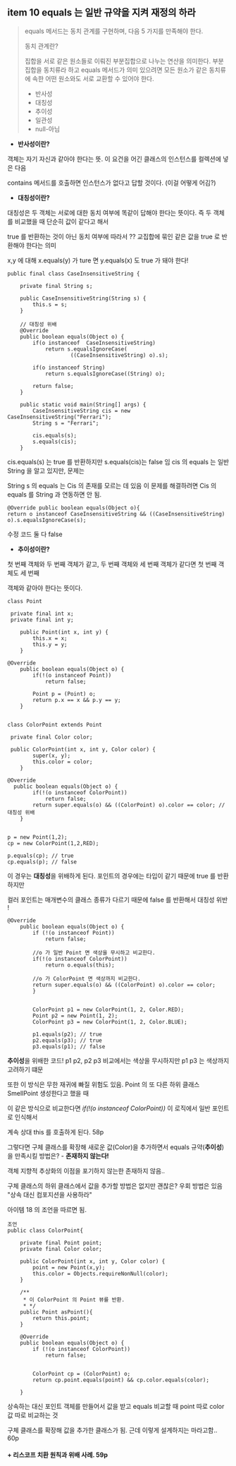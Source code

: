 ## item 10 equals 는 일반 규약을 지켜 재정의 하라

> equals 메서드는 동치 관계를 구현하며, 다음 5 가지를 만족해야 한다.
>
> 동치 관계란?
>
> 집합을 서로 같은 원소들로 이뤄진 부분집합으로 나누는 연산을 의미한다.
> 부분 집합을 동치류라 하고 equals 메서드가 의미 있으려면 모든 원소가 같은 동치류에 속한 어떤
> 원소와도 서로 교환할 수 있어야 한다.
>
>* 반사성
>* 대칭성
>* 추이성
>* 일관성
>* null-아님

* **반사성이란?**

객체는 자기 자신과 같아야 한다는 뜻. 이 요건을 어긴 클래스의 인스턴스를 컬렉션에 넣은 다음

contains 메서드를 호출하면 인스턴스가 없다고 답할 것이다. (이걸 어떻게 어김?)

* **대칭성이란?**

대칭성은 두 객체는 서로에 대한 동치 여부에 똑같이 답해야 한다는 뜻이다. 즉 두 객체를 비교했을 때 단순히 값이 같다고 해서

true 를 반환하는 것이 아닌 동치 여부에 따라서 ?? 교집합에 묶인 같은 값을 true 로 반환해야 한다는 의미

x,y 에 대해 x.equals(y) 가 ture 면 y.equals(x) 도 true 가 돼야 한다!

```
public final class CaseInsensitiveString {

    private final String s;

    public CaseInsensitiveString(String s) {
        this.s = s;
    }

    // 대칭성 위배
    @Override
    public boolean equals(Object o) {
        if(o instanceof  CaseInsensitiveString)
            return s.equalsIgnoreCase(
                    ((CaseInsensitiveString) o).s);

        if(o instanceof String)
            return s.equalsIgnoreCase((String) o);

        return false;
    }

    public static void main(String[] args) {
        CaseInsensitiveString cis = new CaseInsensitiveString("Ferrari");
        String s = "Ferrari";

        cis.equals(s);
        s.equals(cis);
    }
```
cis.equals(s) 는 true 를 반환하지만 s.equals(cis)는 false 임 cis 의 equals 는 일반 String 을 알고 있지만, 문제는

String s 의 equals 는 Cis 의 존재를 모르는 데 있음 이 문제를 해결하려면 Cis 의 equals 를 String 과 연동하면 안 됨.

```
@Override public boolean equals(Object o){
return o instanceof CaseInsensitiveString && ((CaseInsensitiveString) o).s.equalsIgnoreCase(s);
```
수정 코드 둘 다 false 



* **추이성이란?**

첫 번째 객체와 두 번째 객체가 같고, 두 번째 객체와 세 번째 객체가 같다면 첫 번째 객체도 세 번째

객체와 같아야 한다는 뜻이다.

```
class Point

 private final int x;
 private final int y;

    public Point(int x, int y) {
        this.x = x;
        this.y = y;
    }
    
@Override
    public boolean equals(Object o) {
        if(!(o instanceof Point))
            return false;

        Point p = (Point) o;
        return p.x == x && p.y == y;
    }
    
    
class ColorPoint extends Point

 private final Color color;

 public ColorPoint(int x, int y, Color color) {
        super(x, y);
        this.color = color;
    }

@Override
  public boolean equals(Object o) {
        if(!(o instanceof ColorPoint))
            return false;
        return super.equals(o) && ((ColorPoint) o).color == color; // 대칭성 위배
    }


p = new Point(1,2);
cp = new ColorPoint(1,2,RED);

p.equals(cp); // true
cp.equals(p); // false
```
이 경우는 **대칭성**을 위배하게 된다. 포인트의 경우에는 타입이 같기 때문에 true 를 반환하지만

컬러 포인트는 매개변수의 클래스 종류가 다르기 때문에 false 를 반환해서 대칭성 위반 !


```
@Override
    public boolean equals(Object o) {
        if (!(o instanceof Point))
            return false;

        //o 가 일반 Point 면 색상을 무시하고 비교한다.
        if(!(o instanceof ColorPoint))
            return o.equals(this);

        //o 가 ColorPoint 면 색상까지 비교한다.
        return super.equals(o) && ((ColorPoint) o).color == color;
        }
        

        ColorPoint p1 = new ColorPoint(1, 2, Color.RED);
        Point p2 = new Point(1, 2);
        ColorPoint p3 = new ColorPoint(1, 2, Color.BLUE);
        
        p1.equals(p2); // true
        p2.equals(p3); // true
        p3.equals(p1); // false
```
**추이성**을 위배한 코드! p1 p2, p2 p3 비교에서는 색상을 무시하지만 p1 p3 는 색상까지 고려하기 떄문

또한 이 방식은 무한 재귀에 빠질 위험도 있음. Point 의 또 다른 하위 클래스 SmellPoint 생성한다고 했을 때 

이 같은 방식으로 비교한다면 *if(!(o instanceof ColorPoint))* 이 로직에서 일반 포인트로 인식해서 

계속 상대 this 를 호출하게 된다. 58p

그렇다면 구체 클래스를 확장해 새로운 값(Color)을 추가하면서 equals 규약(**추이성**)을 만족시킬 방법은? - **존재하지 않는다!**

객체 지향적 추상화의 이점을 포기하지 않는한 존재하지 않음..

구체 클래스의 하위 클래스에서 값을 추가할 방법은 없지만 괜찮은? 우회 방법은 있음 "상속 대신 컴포지션을 사용하라"

아이템 18 의 조언을 따르면 됨.
```
조언
public class ColorPoint{

    private final Point point;
    private final Color color;

    public ColorPoint(int x, int y, Color color) {
        point = new Point(x,y);
        this.color = Objects.requireNonNull(color);
    }

    /**
     * 이 ColorPoint 의 Point 뷰를 반환.
     * */
    public Point asPoint(){
        return this.point;
    }

    @Override
    public boolean equals(Object o) {
        if (!(o instanceof ColorPoint))
            return false;


        ColorPoint cp = (ColorPoint) o;
        return cp.point.equals(point) && cp.color.equals(color);

    }
```
상속하는 대신 포인트 객체를 만들어서 값을 받고 equals 비교할 때 point 따로 color 값 따로 비교하는 것

구체 클래스를 확장해 값을 추가한 클래스가 됨. 근데 이렇게 설계하지는 마라고함.. 60p


#### + 리스코프 치환 원칙과 위배 사례. 59p
```





